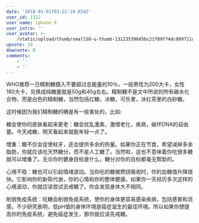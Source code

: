 ```yaml
---
date: '2018-01-01T03:22:18.024Z'
user_id: 1312
user_name: iphone X
user_intro: ''
user_avatar: >-
    /static/upload/thumb/small50-u-thumb-13123539665bc21f89f74dc899711a037c9f3b22b8ab.png
upvote: 10
downvote: 0
comments:
    - ''
    - ''
---
```


WHO推荐一日精制糖摄入不要超过总能量的10％，一般男性为200大卡，女性180大卡，兑换成纯糖量就是50g和45g左右。精制糖不是文中所说的所有碳水化合物，而是白色的精制糖，当然包括红糖，冰糖，可乐里，冰红茶里的白砂糖。

这时候因为我们精制糖的确是有一些害处的，比如:

糖会使你的皮肤看起来更老：糖会扰乱激素，激增老化，疾病，破坏DNA的自由基。今天戒糖，明天看起来就能年轻一点了。

增重：糖不仅会促使蛀牙，还会提供多余的热量。如果你正在节食，希望减掉多余脂肪，你就应该吃天然糖分，而不是人工糖了。当然啦，这也不意味着你吃很多糖就可以增重了。无论你的健身目标是什么，糖分对你的目标都毫无帮助的。

心境不稳：糖也可以引起情绪波动。当你吃的糖被燃烧吸收时，你的血糖值升降很快。它影响你的新陈代谢，你的心情和你的整体健康。如果你一天经历多次这样的心境波动，你就应该尝试去戒糖了。你会发现身体大不相同。

削弱免疫系统：吃糖会削弱免疫系统，使你的身体更容易感染疾病，包括感冒和流感。不少研究表明，低pH值的身体环境是癌症滋生的最佳环境。所以如果你想提高你的免疫系统，避免癌症发生，那你就应该先戒糖。
